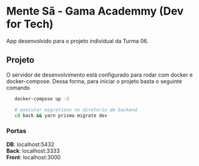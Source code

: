 # Mente Sã - Gama Academmy (Dev for Tech)

App desenvolvido para o projeto indivídual da Turma 06.

## Projeto

O servidor de desenvolvimento está configurado para rodar com docker e docker-compose. Dessa forma, para iniciar o projeto basta o seguinte comando

```bash
   docker-compose up -d

   # executar migrations no diretorio de backend
   cd back && yarn prisma migrate dev
```

### Portas

**DB**: localhost:5432\
**Back**: localhost:3333\
**Front**: localhost:3000
